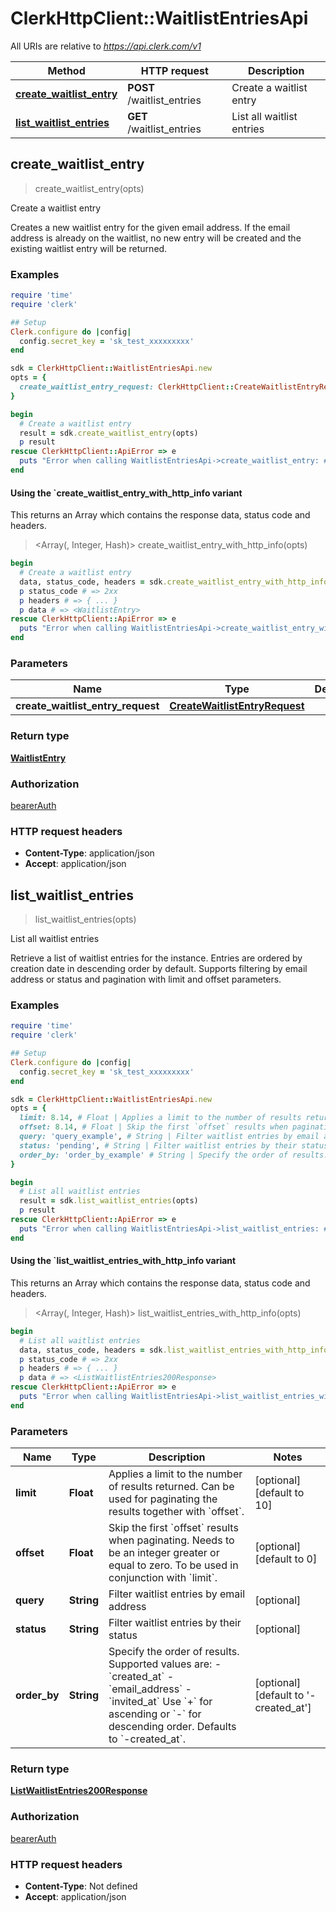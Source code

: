 # ClerkHttpClient::WaitlistEntriesApi

All URIs are relative to *https://api.clerk.com/v1*

| Method | HTTP request | Description |
| ------ | ------------ | ----------- |
| [**create_waitlist_entry**](WaitlistEntriesApi.md#create_waitlist_entry) | **POST** /waitlist_entries | Create a waitlist entry |
| [**list_waitlist_entries**](WaitlistEntriesApi.md#list_waitlist_entries) | **GET** /waitlist_entries | List all waitlist entries |


## create_waitlist_entry

> <WaitlistEntry> create_waitlist_entry(opts)

Create a waitlist entry

Creates a new waitlist entry for the given email address. If the email address is already on the waitlist, no new entry will be created and the existing waitlist entry will be returned.

### Examples

```ruby
require 'time'
require 'clerk'

## Setup
Clerk.configure do |config|
  config.secret_key = 'sk_test_xxxxxxxxx'
end

sdk = ClerkHttpClient::WaitlistEntriesApi.new
opts = {
  create_waitlist_entry_request: ClerkHttpClient::CreateWaitlistEntryRequest.new({email_address: 'email_address_example'}) # CreateWaitlistEntryRequest | 
}

begin
  # Create a waitlist entry
  result = sdk.create_waitlist_entry(opts)
  p result
rescue ClerkHttpClient::ApiError => e
  puts "Error when calling WaitlistEntriesApi->create_waitlist_entry: #{e}"
end
```

#### Using the `create_waitlist_entry_with_http_info variant

This returns an Array which contains the response data, status code and headers.

> <Array(<WaitlistEntry>, Integer, Hash)> create_waitlist_entry_with_http_info(opts)

```ruby
begin
  # Create a waitlist entry
  data, status_code, headers = sdk.create_waitlist_entry_with_http_info(opts)
  p status_code # => 2xx
  p headers # => { ... }
  p data # => <WaitlistEntry>
rescue ClerkHttpClient::ApiError => e
  puts "Error when calling WaitlistEntriesApi->create_waitlist_entry_with_http_info: #{e}"
end
```

### Parameters

| Name | Type | Description | Notes |
| ---- | ---- | ----------- | ----- |
| **create_waitlist_entry_request** | [**CreateWaitlistEntryRequest**](CreateWaitlistEntryRequest.md) |  | [optional] |

### Return type

[**WaitlistEntry**](WaitlistEntry.md)

### Authorization

[bearerAuth](../README.md#bearerAuth)

### HTTP request headers

- **Content-Type**: application/json
- **Accept**: application/json


## list_waitlist_entries

> <ListWaitlistEntries200Response> list_waitlist_entries(opts)

List all waitlist entries

Retrieve a list of waitlist entries for the instance. Entries are ordered by creation date in descending order by default. Supports filtering by email address or status and pagination with limit and offset parameters.

### Examples

```ruby
require 'time'
require 'clerk'

## Setup
Clerk.configure do |config|
  config.secret_key = 'sk_test_xxxxxxxxx'
end

sdk = ClerkHttpClient::WaitlistEntriesApi.new
opts = {
  limit: 8.14, # Float | Applies a limit to the number of results returned. Can be used for paginating the results together with `offset`.
  offset: 8.14, # Float | Skip the first `offset` results when paginating. Needs to be an integer greater or equal to zero. To be used in conjunction with `limit`.
  query: 'query_example', # String | Filter waitlist entries by email address
  status: 'pending', # String | Filter waitlist entries by their status
  order_by: 'order_by_example' # String | Specify the order of results. Supported values are: - `created_at` - `email_address` - `invited_at`  Use `+` for ascending or `-` for descending order. Defaults to `-created_at`.
}

begin
  # List all waitlist entries
  result = sdk.list_waitlist_entries(opts)
  p result
rescue ClerkHttpClient::ApiError => e
  puts "Error when calling WaitlistEntriesApi->list_waitlist_entries: #{e}"
end
```

#### Using the `list_waitlist_entries_with_http_info variant

This returns an Array which contains the response data, status code and headers.

> <Array(<ListWaitlistEntries200Response>, Integer, Hash)> list_waitlist_entries_with_http_info(opts)

```ruby
begin
  # List all waitlist entries
  data, status_code, headers = sdk.list_waitlist_entries_with_http_info(opts)
  p status_code # => 2xx
  p headers # => { ... }
  p data # => <ListWaitlistEntries200Response>
rescue ClerkHttpClient::ApiError => e
  puts "Error when calling WaitlistEntriesApi->list_waitlist_entries_with_http_info: #{e}"
end
```

### Parameters

| Name | Type | Description | Notes |
| ---- | ---- | ----------- | ----- |
| **limit** | **Float** | Applies a limit to the number of results returned. Can be used for paginating the results together with &#x60;offset&#x60;. | [optional][default to 10] |
| **offset** | **Float** | Skip the first &#x60;offset&#x60; results when paginating. Needs to be an integer greater or equal to zero. To be used in conjunction with &#x60;limit&#x60;. | [optional][default to 0] |
| **query** | **String** | Filter waitlist entries by email address | [optional] |
| **status** | **String** | Filter waitlist entries by their status | [optional] |
| **order_by** | **String** | Specify the order of results. Supported values are: - &#x60;created_at&#x60; - &#x60;email_address&#x60; - &#x60;invited_at&#x60;  Use &#x60;+&#x60; for ascending or &#x60;-&#x60; for descending order. Defaults to &#x60;-created_at&#x60;. | [optional][default to &#39;-created_at&#39;] |

### Return type

[**ListWaitlistEntries200Response**](ListWaitlistEntries200Response.md)

### Authorization

[bearerAuth](../README.md#bearerAuth)

### HTTP request headers

- **Content-Type**: Not defined
- **Accept**: application/json

